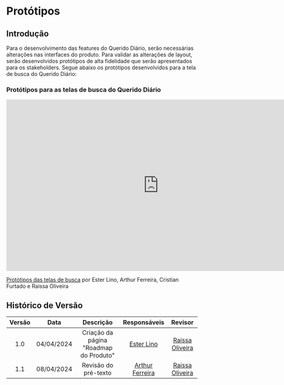 # Protótipos 

## Introdução

Para o desenvolvimento das features do Querido Diário, serão necessárias alterações nas interfaces do produto. Para validar as alterações de layout, serão desenvolvidos protótipos de alta fidelidade que serão apresentados para os stakeholders. Segue abaixo os protótipos desenvolvidos para a tela de busca do Querido Diário:

### Protótipos para as telas de busca do Querido Diário

<iframe style="border: 1px solid rgba(0, 0, 0, 0.1);" width="800" height="450" src="https://www.figma.com/embed?embed_host=share&url=https%3A%2F%2Fwww.figma.com%2Ffile%2FPTRrSgLiz6DOlkYwA3Tt6Q%2FProt%25C3%25B3tipo-para-a-p%25C3%25A1gina-%2522Tecnologia-na-Educa%25C3%25A7%25C3%25A3o%2522%3Ftype%3Ddesign%26node-id%3D0%253A1%26mode%3Ddesign%26t%3Ds8oY8gsjRTA3iJsE-1" allowfullscreen></iframe>

<a href="https:&#x2F;&#x2F;www.canva.com&#x2F;design&#x2F;DAGAoQhT_Qs&#x2F;UmMFq-OqhjoX8WYMA3vunw&#x2F;view?utm_content=DAGAoQhT_Qs&amp;utm_campaign=designshare&amp;utm_medium=embeds&amp;utm_source=link" target="_blank" rel="noopener">Protótipos das telas de busca</a> por Ester Lino, Arthur Ferreira, Cristian Furtado e Raissa Oliveira

## Histórico de Versão

| Versão |    Data    |               Descrição                |                         Responsáveis                          |                        Revisor                         |
| :----: | :--------: | :------------------------------------: | :-----------------------------------------------------------: | :----------------------------------------------------: |
|  1.0   | 04/04/2024 | Criação da página "Roadmap do Produto" |          [Ester Lino](https://github.com/esteerlino)          | [Raissa Oliveira](https://github.com/raissamsoliveira) |
|  1.1   | 08/04/2024 |          Revisão do pré-texto          | [Arthur Ferreira](https://github.com/ArthurFerreiraRodrigues) | [Raissa Oliveira](https://github.com/raissamsoliveira) |